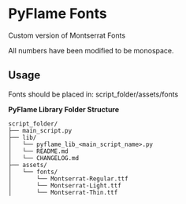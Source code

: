 # PyFlame Fonts

Custom version of Montserrat Fonts

All numbers have been modified to be monospace.

## Usage

Fonts should be placed in: script_folder/assets/fonts

**PyFlame Library Folder Structure**

```
script_folder/
├── main_script.py
├── lib/
│   └── pyflame_lib_<main_script_name>.py
│   └── README.md
│   └── CHANGELOG.md
├── assets/
│   └── fonts/
│       └── Montserrat-Regular.ttf
│       └── Montserrat-Light.ttf
│       └── Montserrat-Thin.ttf
```
